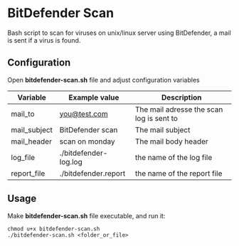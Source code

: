 BitDefender Scan
================

Bash script to scan for viruses on unix/linux server using BitDefender, a mail is sent if a virus is found.

Configuration
-------------

Open **bitdefender-scan.sh** file and adjust configuration variables

Variable     | Example value        | Description
-------------|----------------------|------------
mail_to      | you@test.com         | The mail adresse the scan log is sent to
mail_subject | BitDefender scan     | The mail subject
mail_header  | scan on monday       | The mail body header
log_file     |./bitdefender-log.log | the name of the log file
report_file  |./bitdefender.report  | the name of the report file


Usage
-----

Make **bitdefender-scan.sh** file executable, and run it:

```
chmod u+x bitdefender-scan.sh
./bitdefender-scan.sh <folder_or_file>
